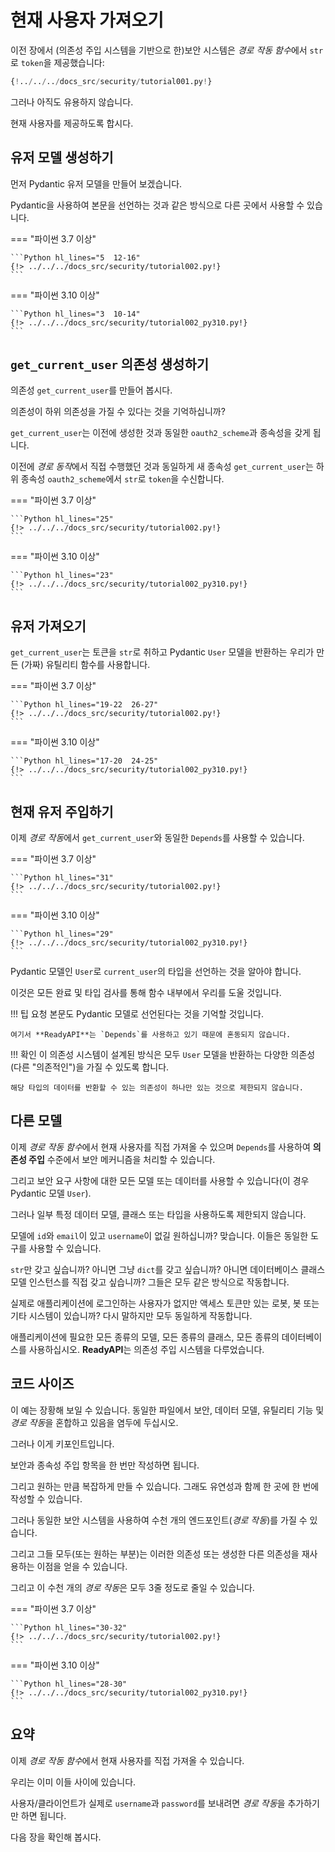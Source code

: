 # 현재 사용자 가져오기

이전 장에서 (의존성 주입 시스템을 기반으로 한)보안 시스템은 *경로 작동 함수*에서 `str`로 `token`을 제공했습니다:

```Python hl_lines="10"
{!../../../docs_src/security/tutorial001.py!}
```

그러나 아직도 유용하지 않습니다.

현재 사용자를 제공하도록 합시다.

## 유저 모델 생성하기

먼저 Pydantic 유저 모델을 만들어 보겠습니다.

Pydantic을 사용하여 본문을 선언하는 것과 같은 방식으로 다른 곳에서 사용할 수 있습니다.

=== "파이썬 3.7 이상"

    ```Python hl_lines="5  12-16"
    {!> ../../../docs_src/security/tutorial002.py!}
    ```

=== "파이썬 3.10 이상"

    ```Python hl_lines="3  10-14"
    {!> ../../../docs_src/security/tutorial002_py310.py!}
    ```

## `get_current_user` 의존성 생성하기

의존성 `get_current_user`를 만들어 봅시다.

의존성이 하위 의존성을 가질 수 있다는 것을 기억하십니까?

`get_current_user`는 이전에 생성한 것과 동일한 `oauth2_scheme`과 종속성을 갖게 됩니다.

이전에 *경로 동작*에서 직접 수행했던 것과 동일하게 새 종속성 `get_current_user`는 하위 종속성 `oauth2_scheme`에서 `str`로 `token`을 수신합니다.

=== "파이썬 3.7 이상"

    ```Python hl_lines="25"
    {!> ../../../docs_src/security/tutorial002.py!}
    ```

=== "파이썬 3.10 이상"

    ```Python hl_lines="23"
    {!> ../../../docs_src/security/tutorial002_py310.py!}
    ```

## 유저 가져오기

`get_current_user`는 토큰을 `str`로 취하고 Pydantic `User` 모델을 반환하는 우리가 만든 (가짜) 유틸리티 함수를 사용합니다.

=== "파이썬 3.7 이상"

    ```Python hl_lines="19-22  26-27"
    {!> ../../../docs_src/security/tutorial002.py!}
    ```

=== "파이썬 3.10 이상"

    ```Python hl_lines="17-20  24-25"
    {!> ../../../docs_src/security/tutorial002_py310.py!}
    ```

## 현재 유저 주입하기

이제 *경로 작동*에서 `get_current_user`와 동일한 `Depends`를 사용할 수 있습니다.

=== "파이썬 3.7 이상"

    ```Python hl_lines="31"
    {!> ../../../docs_src/security/tutorial002.py!}
    ```

=== "파이썬 3.10 이상"

    ```Python hl_lines="29"
    {!> ../../../docs_src/security/tutorial002_py310.py!}
    ```

Pydantic 모델인 `User`로 `current_user`의 타입을 선언하는 것을 알아야 합니다.

이것은 모든 완료 및 타입 검사를 통해 함수 내부에서 우리를 도울 것입니다.

!!! 팁
    요청 본문도 Pydantic 모델로 선언된다는 것을 기억할 것입니다.

    여기서 **ReadyAPI**는 `Depends`를 사용하고 있기 때문에 혼동되지 않습니다.

!!! 확인
    이 의존성 시스템이 설계된 방식은 모두 `User` 모델을 반환하는 다양한 의존성(다른 "의존적인")을 가질 수 있도록 합니다.

    해당 타입의 데이터를 반환할 수 있는 의존성이 하나만 있는 것으로 제한되지 않습니다.

## 다른 모델

이제 *경로 작동 함수*에서 현재 사용자를 직접 가져올 수 있으며 `Depends`를 사용하여 **의존성 주입** 수준에서 보안 메커니즘을 처리할 수 있습니다.

그리고 보안 요구 사항에 대한 모든 모델 또는 데이터를 사용할 수 있습니다(이 경우 Pydantic 모델 `User`).

그러나 일부 특정 데이터 모델, 클래스 또는 타입을 사용하도록 제한되지 않습니다.

모델에 `id`와 `email`이 있고 `username`이 없길 원하십니까? 맞습니다. 이들은 동일한 도구를 사용할 수 있습니다.

`str`만 갖고 싶습니까? 아니면 그냥 `dict`를 갖고 싶습니까? 아니면 데이터베이스 클래스 모델 인스턴스를 직접 갖고 싶습니까? 그들은 모두 같은 방식으로 작동합니다.

실제로 애플리케이션에 로그인하는 사용자가 없지만 액세스 토큰만 있는 로봇, 봇 또는 기타 시스템이 있습니까? 다시 말하지만 모두 동일하게 작동합니다.

애플리케이션에 필요한 모든 종류의 모델, 모든 종류의 클래스, 모든 종류의 데이터베이스를 사용하십시오. **ReadyAPI**는 의존성 주입 시스템을 다루었습니다.

## 코드 사이즈

이 예는 장황해 보일 수 있습니다. 동일한 파일에서 보안, 데이터 모델, 유틸리티 기능 및 *경로 작동*을 혼합하고 있음을 염두에 두십시오.

그러나 이게 키포인트입니다.

보안과 종속성 주입 항목을 한 번만 작성하면 됩니다.

그리고 원하는 만큼 복잡하게 만들 수 있습니다. 그래도 유연성과 함께 한 곳에 한 번에 작성할 수 있습니다.

그러나 동일한 보안 시스템을 사용하여 수천 개의 엔드포인트(*경로 작동*)를 가질 수 있습니다.

그리고 그들 모두(또는 원하는 부분)는 이러한 의존성 또는 생성한 다른 의존성을 재사용하는 이점을 얻을 수 있습니다.

그리고 이 수천 개의 *경로 작동*은 모두 3줄 정도로 줄일 수 있습니다.

=== "파이썬 3.7 이상"

    ```Python hl_lines="30-32"
    {!> ../../../docs_src/security/tutorial002.py!}
    ```

=== "파이썬 3.10 이상"

    ```Python hl_lines="28-30"
    {!> ../../../docs_src/security/tutorial002_py310.py!}
    ```

## 요약

이제 *경로 작동 함수*에서 현재 사용자를 직접 가져올 수 있습니다.

우리는 이미 이들 사이에 있습니다.

사용자/클라이언트가 실제로 `username`과 `password`를 보내려면 *경로 작동*을 추가하기만 하면 됩니다.

다음 장을 확인해 봅시다.
